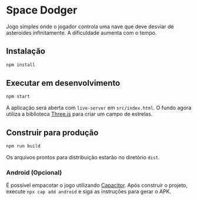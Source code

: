 # Space Dodger

Jogo simples onde o jogador controla uma nave que deve desviar de asteroides infinitamente. A dificuldade aumenta com o tempo.

## Instalação

```bash
npm install
```

## Executar em desenvolvimento

```bash
npm start
```

A aplicação será aberta com `live-server` em `src/index.html`.
O fundo agora utiliza a biblioteca [Three.js](https://threejs.org/)
para criar um campo de estrelas.

## Construir para produção

```bash
npm run build
```

Os arquivos prontos para distribuição estarão no diretório `dist`.

### Android (Opcional)

É possível empacotar o jogo utilizando [Capacitor](https://capacitorjs.com/). Após construir o projeto, execute `npx cap add android` e siga as instruções para gerar o APK.
